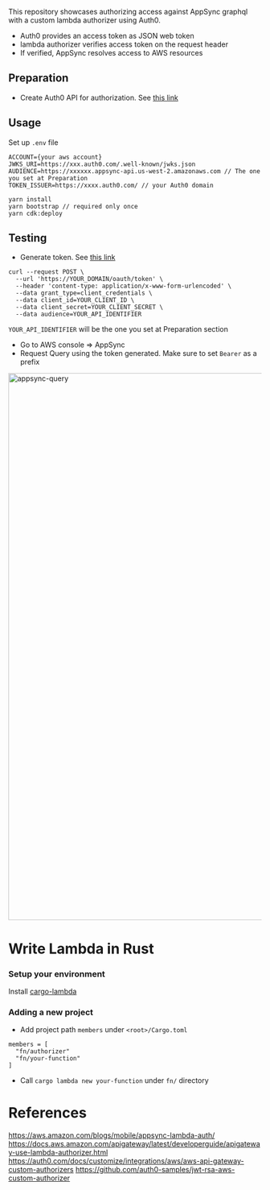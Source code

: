 This repository showcases authorizing access against AppSync graphql with a custom lambda authorizer using Auth0.

- Auth0 provides an access token as JSON web token
- lambda authorizer verifies access token on the request header
- If verified, AppSync resolves access to AWS resources

## Preparation

- Create Auth0 API for authorization. See [this link](https://auth0.com/docs/customize/integrations/aws/aws-api-gateway-custom-authorizers#create-an-auth0-api)

## Usage

Set up `.env` file

```
ACCOUNT={your aws account}
JWKS_URI=https://xxx.auth0.com/.well-known/jwks.json
AUDIENCE=https://xxxxxx.appsync-api.us-west-2.amazonaws.com // The one you set at Preparation
TOKEN_ISSUER=https://xxxx.auth0.com/ // your Auth0 domain
```

```
yarn install
yarn bootstrap // required only once
yarn cdk:deploy
```

## Testing

- Generate token. See [this link](https://auth0.com/docs/secure/tokens/access-tokens/get-access-tokens)

```
curl --request POST \
  --url 'https://YOUR_DOMAIN/oauth/token' \
  --header 'content-type: application/x-www-form-urlencoded' \
  --data grant_type=client_credentials \
  --data client_id=YOUR_CLIENT_ID \
  --data client_secret=YOUR_CLIENT_SECRET \
  --data audience=YOUR_API_IDENTIFIER
```

`YOUR_API_IDENTIFIER` will be the one you set at Preparation section

- Go to AWS console => AppSync
- Request Query using the token generated. Make sure to set `Bearer` as a prefix

<img width="1087" alt="appsync-query" src="https://user-images.githubusercontent.com/6277118/190568183-c606eb20-6da3-412a-b58e-ef32a30f04cc.png">

# Write Lambda in Rust

### Setup your environment

Install [cargo-lambda](https://github.com/cargo-lambda/cargo-lambda)

### Adding a new project

- Add project path `members` under `<root>/Cargo.toml`

```
members = [
  "fn/authorizer"
  "fn/your-function"
]
```

- Call `cargo lambda new your-function` under `fn/` directory

# References

https://aws.amazon.com/blogs/mobile/appsync-lambda-auth/
https://docs.aws.amazon.com/apigateway/latest/developerguide/apigateway-use-lambda-authorizer.html
https://auth0.com/docs/customize/integrations/aws/aws-api-gateway-custom-authorizers
https://github.com/auth0-samples/jwt-rsa-aws-custom-authorizer
